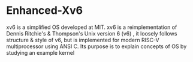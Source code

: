 # Enhanced-Xv6
xv6 is a simplified OS developed at MIT. xv6 is a reimplementation of Dennis Ritchie's &amp; Thompson's Unix version 6 (v6) , it loosely follows structure &amp; style of v6, but is implemented for modern RISC-V multiprocessor using ANSI C. Its purpose is to explain concepts of OS by studying an example kernel
